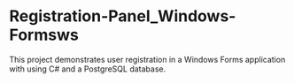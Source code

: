 # Registration-Panel_Windows-Formsws
This project demonstrates user registration in a Windows Forms application with using C# and a PostgreSQL database.

